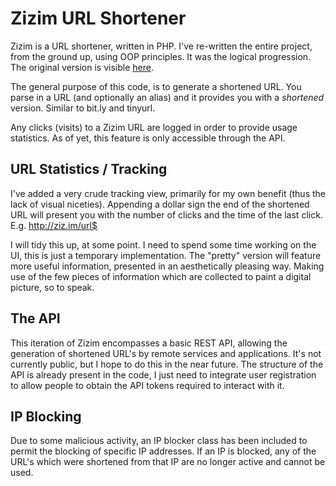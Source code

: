 # Zizim URL Shortener

Zizim is a URL shortener, written in PHP. I've re-written the entire project, from the ground up, using OOP principles. It was the logical progression. The original version is visible [here](https://github.com/smithmr8/zizim).

The general purpose of this code, is to generate a shortened URL. You parse in a URL (and optionally an alias) and it provides you with a _shortened_ version. Similar to bit.ly and tinyurl. 

Any clicks (visits) to a Zizim URL are logged in order to provide usage statistics. As of yet, this feature is only accessible through the API. 

## URL Statistics / Tracking

I've added a very crude tracking view, primarily for my own benefit (thus the lack of visual niceties). Appending a dollar sign the end of the shortened URL will present you with the number of clicks and the time of the last click. E.g. http://ziz.im/url$

I will tidy this up, at some point. I need to spend some time working on the UI, this is just a temporary implementation. The "pretty" version will feature more useful information, presented in an aesthetically pleasing way. Making use of the few pieces of information which are collected to paint a digital picture, so to speak.

## The API

This iteration of Zizim encompasses a basic REST API, allowing the generation of shortened URL's by remote services and applications. It's not currently public, but I hope to do this in the near future. The structure of the API is already present in the code, I just need to integrate user registration to allow people to obtain the API tokens required to interact with it. 

## IP Blocking

Due to some malicious activity, an IP blocker class has been included to permit the blocking of specific IP addresses. If an IP is blocked, any of the URL's which were shortened from that IP are no longer active and cannot be used. 